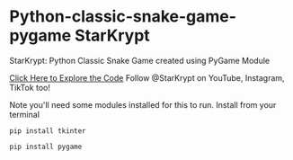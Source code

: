 # Python-classic-snake-game-pygame StarKrypt
StarKrypt: Python Classic Snake Game created using PyGame Module

[Click Here to Explore the Code](https://github.com/StarKrypt/python-classic-snake-game-pygame/blob/main/main_snake.py)
Follow @StarKrypt on YouTube, Instagram, TikTok too!

Note you'll need some modules installed for this to run.
Install from your terminal
```
pip install tkinter
```

```
pip install pygame
```
